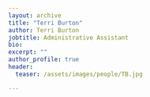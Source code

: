 ```yaml
---
layout: archive
title: "Terri Burton"
author: Terri Burton
jobtitle: Administrative Assistant
bio:
excerpt: ""
author_profile: true
header:
  teaser: /assets/images/people/TB.jpg

---
```

